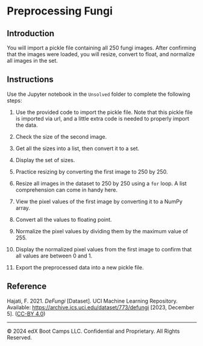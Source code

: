 # Preprocessing Fungi

## Introduction

You will import a pickle file containing all 250 fungi images. After confirming that the images were loaded, you will resize, convert to float, and normalize all images in the set.

## Instructions

Use the Jupyter notebook in the `Unsolved` folder to complete the following steps:

1. Use the provided code to import the pickle file. Note that this pickle file is imported via url, and a little extra code is needed to properly import the data.

2. Check the size of the second image.

3. Get all the sizes into a list, then convert it to a set.

4. Display the set of sizes.

5. Practice resizing by converting the first image to 250 by 250.

6. Resize all images in the dataset to 250 by 250 using a `for` loop. A list comprehension can come in handy here.

7. View the pixel values of the first image by converting it to a NumPy array.

8. Convert all the values to floating point.

9. Normalize the pixel values by dividing them by the maximum value of 255.

10. Display the normalized pixel values from the first image to confirm that all values are between 0 and 1.

11. Export the preprocessed data into a new pickle file.

## Reference

Hajati, F. 2021. *DeFungi* [Dataset]. UCI Machine Learning Repository. Available: https://archive.ics.uci.edu/dataset/773/defungi [2023, December 5]. ([CC-BY 4.0](https://creativecommons.org/licenses/by/4.0/legalcode))

---

&copy; 2024 edX Boot Camps LLC. Confidential and Proprietary. All Rights Reserved.
